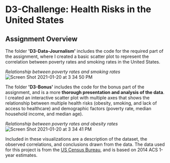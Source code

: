 # D3-Challenge: Health Risks in the United States

Assignment Overview
-------
The folder **'D3-Data-Journalism'** includes the code for the required part of the assignment, where I created a basic scatter plot to represent the correlation between poverty rates and smoking rates in the United States.

*Relationship between poverty rates and smoking rates*
![Screen Shot 2021-01-20 at 3 34 50 PM](https://user-images.githubusercontent.com/69160361/105249345-370e2400-5b35-11eb-9010-6a995d83dcb8.png)

The folder **'D3-Bonus'** includes the code for the bonus part of the assignment, and is a more **thorough presentation and analysis of the data**. I created an interactive scatter plot with multiple axes that shows the relationship between multiple health risks (obesity, smoking, and lack of access to healthcare) and demographic factors (poverty rate, median household income, and median age).

*Relationship between poverty rates and obesity rates*
![Screen Shot 2021-01-20 at 3 34 41 PM](https://user-images.githubusercontent.com/69160361/105249293-2067cd00-5b35-11eb-981f-3b4fa39c4b66.png)

Included in these visualizations are a description of the dataset, the observed correlations, and conclusions drawn from the data. The data used for this project is from the [US Census Bureau](https://data.census.gov/cedsci/), and is based on 2014 ACS 1-year estimates. 
